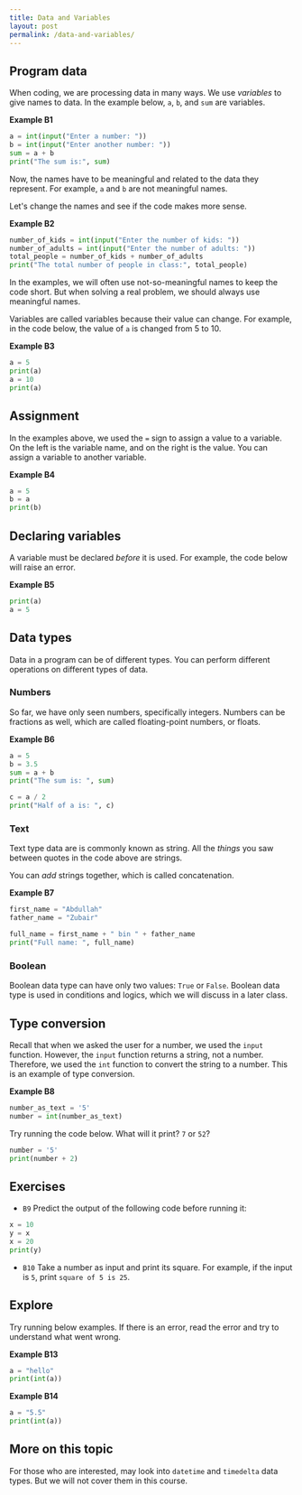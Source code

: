 ```yaml
---
title: Data and Variables
layout: post
permalink: /data-and-variables/
---
```


## Program data
When coding, we are processing data in many ways.
We use *variables* to give names to data.
In the example below, `a`, `b`, and `sum` are variables.

**Example B1**
```python
a = int(input("Enter a number: "))
b = int(input("Enter another number: "))
sum = a + b
print("The sum is:", sum)
```

Now, the names have to be meaningful and related to the data they represent.
For example, `a` and `b` are not meaningful names.

Let's change the names and see if the code makes more sense.

**Example B2**
```python
number_of_kids = int(input("Enter the number of kids: "))
number_of_adults = int(input("Enter the number of adults: "))
total_people = number_of_kids + number_of_adults
print("The total number of people in class:", total_people)
```

In the examples, we will often use not-so-meaningful names to keep the code short.
But when solving a real problem, we should always use meaningful names.

Variables are called variables because their value can change.
For example, in the code below, the value of `a` is changed from 5 to 10.

**Example B3**
```python
a = 5
print(a)
a = 10
print(a)
```

## Assignment
In the examples above, we used the `=` sign to assign a value to a variable.
On the left is the variable name, and on the right is the value.
You can assign a variable to another variable.

**Example B4**
```python
a = 5
b = a
print(b)
```

## Declaring variables
A variable must be declared *before* it is used.
For example, the code below will raise an error.

**Example B5**
```python
print(a)
a = 5
```

## Data types
Data in a program can be of different types.
You can perform different operations on different types of data.

### Numbers
So far, we have only seen numbers, specifically integers.
Numbers can be fractions as well, which are called floating-point numbers, or floats.

**Example B6**
```python
a = 5
b = 3.5
sum = a + b
print("The sum is: ", sum)

c = a / 2
print("Half of a is: ", c)
```

### Text
Text type data are is commonly known as string.
All the *things* you saw between quotes in the code above are strings.

You can *add* strings together, which is called concatenation.

**Example B7**
```python
first_name = "Abdullah"
father_name = "Zubair"

full_name = first_name + " bin " + father_name
print("Full name: ", full_name)
```

### Boolean
Boolean data type can have only two values: `True` or `False`.
Boolean data type is used in conditions and logics, which we will discuss in a later class.

## Type conversion
Recall that when we asked the user for a number, we used the `input` function.
However, the `input` function returns a string, not a number.
Therefore, we used the `int` function to convert the string to a number.
This is an example of type conversion.

**Example B8**
```python
number_as_text = '5'
number = int(number_as_text)
```

Try running the code below. What will it print? `7` or `52`?
```python
number = '5'
print(number + 2)
```

## Exercises
- `B9` Predict the output of the following code before running it:
```python
x = 10
y = x
x = 20
print(y)
```
- `B10` Take a number as input and print its square. For example, if the input is `5`, print `square of 5 is 25`.

## Explore
Try running below examples. If there is an error, read the error and try to understand what went wrong.

**Example B13**
```python
a = "hello"
print(int(a))
```

**Example B14**
```python
a = "5.5"
print(int(a))
```

## More on this topic
For those who are interested, may look into `datetime` and `timedelta` data types.
But we will not cover them in this course.
